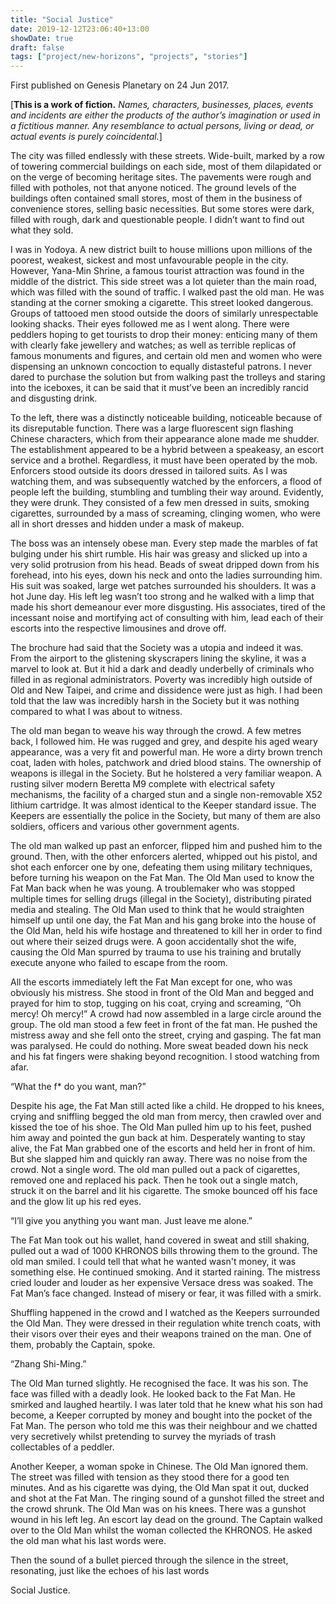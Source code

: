 ```yaml
---
title: "Social Justice"
date: 2019-12-12T23:06:40+13:00
showDate: true
draft: false
tags: ["project/new-horizons", "projects", "stories"]
---
```


First published on Genesis Planetary on 24 Jun 2017.

[__This is a work of fiction.__ _Names, characters, businesses, places, events and incidents are either the products of the author’s imagination or used in a fictitious manner. Any resemblance to actual persons, living or dead, or actual events is purely coincidental._]

The city was filled endlessly with these streets. Wide-built, marked by a row of towering commercial buildings on each side, most of them dilapidated or on the verge of becoming heritage sites. The pavements were rough and filled with potholes, not that anyone noticed. The ground levels of the buildings often contained small stores, most of them in the business of convenience stores, selling basic necessities. But some stores were dark, filled with rough, dark and questionable people. I didn’t want to find out what they sold.

I was in Yodoya. A new district built to house millions upon millions of the poorest, weakest, sickest and most unfavourable people in the city. However, Yana-Min Shrine, a famous tourist attraction was found in the middle of the district. This side street was a lot quieter than the main road, which was filled with the sound of traffic. I walked past the old man. He was standing at the corner smoking a cigarette. This street looked dangerous. Groups of tattooed men stood outside the doors of similarly unrespectable looking shacks. Their eyes followed me as I went along. There were peddlers hoping to get tourists to drop their money: enticing many of them with clearly fake jewellery and watches; as well as terrible replicas of famous monuments and figures, and certain old men and women who were dispensing an unknown concoction to equally distasteful patrons. I never dared to purchase the solution but from walking past the trolleys and staring into the iceboxes, it can be said that it must’ve been an incredibly rancid and disgusting drink.

To the left, there was a distinctly noticeable building, noticeable because of its disreputable function. There was a large fluorescent sign flashing Chinese characters, which from their appearance alone made me shudder. The establishment appeared to be a hybrid between a speakeasy, an escort service and a brothel. Regardless, it must have been operated by the mob. Enforcers stood outside its doors dressed in tailored suits. As I was watching them, and was subsequently watched by the enforcers, a flood of people left the building, stumbling and tumbling their way around. Evidently, they were drunk. They consisted of a few men dressed in suits, smoking cigarettes, surrounded by a mass of screaming, clinging women, who were all in short dresses and hidden under a mask of makeup.

The boss was an intensely obese man. Every step made the marbles of fat bulging under his shirt rumble. His hair was greasy and slicked up into a very solid protrusion from his head. Beads of sweat dripped down from his forehead, into his eyes, down his neck and onto the ladies surrounding him. His suit was soaked, large wet patches surrounded his shoulders. It was a hot June day. His left leg wasn’t too strong and he walked with a limp that made his short demeanour ever more disgusting. His associates, tired of the incessant noise and mortifying act of consulting with him, lead each of their escorts into the respective limousines and drove off.

The brochure had said that the Society was a utopia and indeed it was. From the airport to the glistening skyscrapers lining the skyline, it was a marvel to look at. But it hid a dark and deadly underbelly of criminals who filled in as regional administrators. Poverty was incredibly high outside of Old and New Taipei, and crime and dissidence were just as high. I had been told that the law was incredibly harsh in the Society but it was nothing compared to what I was about to witness.

The old man began to weave his way through the crowd. A few metres back, I followed him. He was rugged and grey, and despite his aged weary appearance, was a very fit and powerful man. He wore a dirty brown trench coat, laden with holes, patchwork and dried blood stains. The ownership of weapons is illegal in the Society. But he holstered a very familiar weapon. A rusting silver modern Beretta M9 complete with electrical safety mechanisms, the facility of a charged stun and a single non-removable X52 lithium cartridge. It was almost identical to the Keeper standard issue. The Keepers are essentially the police in the Society, but many of them are also soldiers, officers and various other government agents.

The old man walked up past an enforcer, flipped him and pushed him to the ground. Then, with the other enforcers alerted, whipped out his pistol, and shot each enforcer one by one, defeating them using military techniques, before turning his weapon on the Fat Man. The Old Man used to know the Fat Man back when he was young. A troublemaker who was stopped multiple times for selling drugs (illegal in the Society), distributing pirated media and stealing. The Old Man used to think that he would straighten himself up until one day, the Fat Man and his gang broke into the house of the Old Man, held his wife hostage and threatened to kill her in order to find out where their seized drugs were. A goon accidentally shot the wife, causing the Old Man spurred by trauma to use his training and brutally execute anyone who failed to escape from the room.

All the escorts immediately left the Fat Man except for one, who was obviously his mistress. She stood in front of the Old Man and begged and prayed for him to stop, tugging on his coat, crying and screaming, “Oh mercy! Oh mercy!” A crowd had now assembled in a large circle around the group. The old man stood a few feet in front of the fat man. He pushed the mistress away and she fell onto the street, crying and gasping. The fat man was paralysed. He could do nothing. More sweat beaded down his neck and his fat fingers were shaking beyond recognition. I stood watching from afar.

“What the f* do you want, man?”

Despite his age, the Fat Man still acted like a child. He dropped to his knees, crying and sniffling begged the old man from mercy, then crawled over and kissed the toe of his shoe. The Old Man pulled him up to his feet, pushed him away and pointed the gun back at him. Desperately wanting to stay alive, the Fat Man grabbed one of the escorts and held her in front of him. But she slapped him and quickly ran away. There was no noise from the crowd. Not a single word. The old man pulled out a pack of cigarettes, removed one and replaced his pack. Then he took out a single match, struck it on the barrel and lit his cigarette. The smoke bounced off his face and the glow lit up his red eyes.

“I’ll give you anything you want man. Just leave me alone.”

The Fat Man took out his wallet, hand covered in sweat and still shaking, pulled out a wad of 1000 KHRONOS bills throwing them to the ground. The old man smiled. I could tell that what he wanted wasn't money, it was something else. He continued smoking. And it started raining. The mistress cried louder and louder as her expensive Versace dress was soaked. The Fat Man’s face changed. Instead of misery or fear, it was filled with a smirk.

Shuffling happened in the crowd and I watched as the Keepers surrounded the Old Man. They were dressed in their regulation white trench coats, with their visors over their eyes and their weapons trained on the man. One of them, probably the Captain, spoke.

“Zhang Shi-Ming.”

The Old Man turned slightly. He recognised the face. It was his son. The face was filled with a deadly look. He looked back to the Fat Man. He smirked and laughed heartily. I was later told that he knew what his son had become, a Keeper corrupted by money and bought into the pocket of the Fat Man. The person who told me this was their neighbour and we chatted very secretively whilst pretending to survey the myriads of trash collectables of a peddler.

Another Keeper, a woman spoke in Chinese. The Old Man ignored them. The street was filled with tension as they stood there for a good ten minutes. And as his cigarette was dying, the Old Man spat it out, ducked and shot at the Fat Man. The ringing sound of a gunshot filled the street and the crowd shrunk. The Old Man was on his knees. There was a gunshot wound in his left leg. An escort lay dead on the ground. The Captain walked over to the Old Man whilst the woman collected the KHRONOS. He asked the old man what his last words were.

Then the sound of a bullet pierced through the silence in the street, resonating, just like the echoes of his last words

Social Justice.
